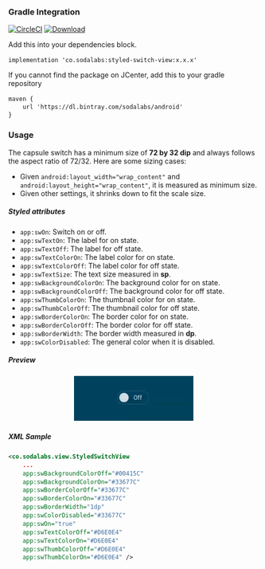 ### Gradle Integration

[![CircleCI](https://circleci.com/gh/SodaLabs/styled-views-android.svg?style=svg)](https://circleci.com/gh/SodaLabs/styled-views-android)
[ ![Download](https://api.bintray.com/packages/sodalabs/android/styled-switch-view/images/download.svg) ](https://bintray.com/sodalabs/android/styled-switch-view/_latestVersion)

Add this into your dependencies block.

```
implementation 'co.sodalabs:styled-switch-view:x.x.x'
```

If you cannot find the package on JCenter, add this to your gradle repository

```
maven {
    url 'https://dl.bintray.com/sodalabs/android'
}
```

### Usage

The capsule switch has a minimum size of **72 by 32 dip** and always follows the aspect ratio of 72/32. Here are some sizing cases:

- Given `android:layout_width="wrap_content"` and `android:layout_height="wrap_content"`, it is measured as minimum size.
- Given other settings, it shrinks down to fit the scale size.

##### Styled attributes

- `app:swOn`: Switch on or off.
- `app:swTextOn`: The label for on state.
- `app:swTextOff`: The label for off state.
- `app:swTextColorOn`: The label color for on state.
- `app:swTextColorOff`: The label color for off state.
- `app:swTextSize`: The text size measured in **sp**.
- `app:swBackgroundColorOn`: The background color for on state.
- `app:swBackgroundColorOff`: The background color for off state.
- `app:swThumbColorOn`: The thumbnail color for on state.
- `app:swThumbColorOff`: The thumbnail color for off state.
- `app:swBorderColorOn`: The border color for on state.
- `app:swBorderColorOff`: The border color for off state.
- `app:swBorderWidth`: The border width measured in **dp**.
- `app:swColorDisabled`: The general color when it is disabled.

##### Preview

<p align="center">
  <img src="../docs/sw-capsule-demo.gif" width="240">
</p>

##### XML Sample

```XML
<co.sodalabs.view.StyledSwitchView
    ...
    app:swBackgroundColorOff="#00415C"
    app:swBackgroundColorOn="#33677C"
    app:swBorderColorOff="#33677C"
    app:swBorderColorOn="#33677C"
    app:swBorderWidth="1dp"
    app:swColorDisabled="#33677C"
    app:swOn="true"
    app:swTextColorOff="#D6E0E4"
    app:swTextColorOn="#D6E0E4"
    app:swThumbColorOff="#D6E0E4"
    app:swThumbColorOn="#D6E0E4" />
```


